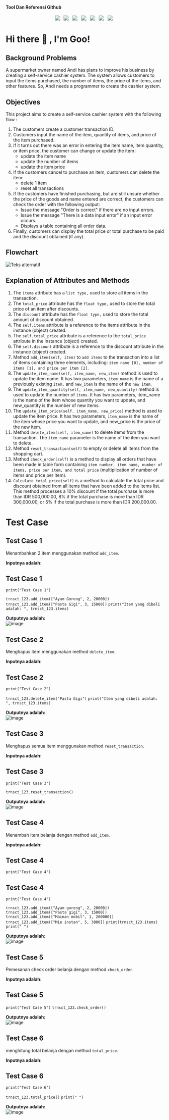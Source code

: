 #### Tool Dan Referensi Github

<p align='center'>
  <a href="https://app.diagrams.net/">
  <img src="https://img.shields.io/badge/app.diagrams.net-ff4500?style=for-the-badge&logo=google-flowchar-diagramst&logoColor=white"/></a>&nbsp;&nbsp;
<a href="https://colab.research.google.com/">
  <img src="https://img.shields.io/badge/colab.research.google.com-ff4500?style=for-the-badge&logo=google-colab&logoColor=white"/></a>&nbsp;&nbsp;
<a href="https://python.org/en/">
    <img src="https://img.shields.io/badge/Python-3776AB?style=for-the-badge&logo=python&logoColor=white"/></a>&nbsp;&nbsp;
<a href="https://github.com/putusetya/LMS-Project">
    <img src="https://img.shields.io/badge/putusetya/LMS-Project-2F 4F 4F?style=for-the-badge&logo=github&logoColor=white"/></a>&nbsp;&nbsp;
<a href="https://github.com/jovitakurniawan/python-LMS">
  <img src="https://img.shields.io/badge/jovitakurniawan/python-LMS-2F 4F 4F?style=for-the-badge&logo=github&logoColor=white"/></a>&nbsp;&nbsp;
<a href="https://github.com/jamiebuilds/documentation-handbook">
  <img src="https://img.shields.io/badge/jamiebuilds/documentation-handbook-2F 4F 4F?style=for-the-badge&logo=github&logoColor=white"/></a>&nbsp;&nbsp;
<a href="https://pacmann.io/">
  <img src="https://img.shields.io/badge/pacmann.io/course-004263?style=for-the-badge&logo=pacmann&logoColor=white"/></a>&nbsp;&nbsp;
</p>

# <summary><strong>Hi there :wave: , I'm Goo!</strong></summary>


## Background Problems
A supermarket owner named Andi has plans to improve his business by creating a self-service cashier system. The system allows customers to input the items purchased, the number of items, the price of the items, and other features. So, Andi needs a programmer to create the cashier system.


## Objectives
This project aims to create a self-service cashier system with the following flow :


1. The customers create a customer transaction ID.
2. Customers input the name of the item, quantity of items, and price of the item purchased.
3. If it turns out there was an error in entering the item name, item quantity, or item price, the customer can change or update the item :
    - update the item name
    - update the number of items
    - update the item price
4. If the customers cancel to purchase an item, customers can delete the item:
    - delete 1 item
    - reset all transactions
5. If the customers have finished purchasing, but are still unsure whether the price of the goods and name entered are correct, the customers can check the order with the following output:
    - Issue the message "Order is correct" if there are no input errors.
    - Issue the message "There is a data input error" if an input error occurs.
    - Displays a table containing all order data.
6. Finally, customers can display the total price or total purchase to be paid and the discount obtained (if any).

## Flowchart

![Teks alternatif](img/Flowchart.jpg)



## Explanation of Attributes and Methods

1. 	The `items` attribute has a `list type,` used to store all items in the transaction.
2. 	The `total_price` attribute has the `float type,` used to store the total price of an item after discounts.
3. 	The `discount` attribute has the `float type,` used to store the total amount of discount obtained.
4. 	The `self.items` attribute is a reference to the items attribute in the instance (object) created.
5. 	The `self.total_price` attribute is a reference to the `total_price` attribute in the instance (object) created.
6. 	The `self.discount` attribute is a reference to the discount attribute in the instance (object) created.
7. 	Method `add_item(self, item)` to `add items` to the transaction into a list of items containing three elements, including: `item name [0], number of items [1], and price per item [2]`.
8. 	The `update_item_name(self, item_name, new_item)` method is used to update the item name. It has two parameters, `item_name` is the name of a previously existing `item,` and `new_item` is the name of the `new item`.
9. 	The `update_item_quantity(self, item_name, new_quantity)` method is used to update the number of `items`. It has two parameters, item_name is the name of the item whose quantity you want to update, and new_quantity is the number of new items.
10. The `update_item_price(self, item_name, new_price)` method is used to update the item price. It has two parameters, `item_name` is the name of the item whose price you want to update, and new_price is the price of the new item.
11. Method `delete_item(self, item_name)` to delete items from the transaction. The `item_name` parameter is the name of the item you want to delete.
12.	Method `reset_transaction(self)` to empty or delete all items from the shopping cart. 
13. Method `check_order(self)` is a method to display all orders that have been made in table form containing `item number, item name, number of items, price per item, and total price` (multiplication of number of items and price per item).
14.	`Calculate_total_price(self)` is a method to calculate the total price and discount obtained from all items that have been added to the items list. This method processes a 10% discount if the total purchase is more than IDR 500,000.00, 8% if the total purchase is more than IDR 300,000.00, or 5% if the total purchase is more than IDR 200,000.00.

# Test Case
## Test Case 1
Menambahkan 2 item menggunakan method `add_item`.

**Inputnya adalah:**<br />
## Test Case 1
`print("Test Case 1")`

`trnsct_123.add_item(["Ayam Goreng", 2, 20000])`
`trnsct_123.add_item(["Pasta Gigi", 3, 15000])`
`print("Item yang dibeli adalah: ", trnsct_123.items)`

**Outputnya adalah:**<br />
![image](img/Test_Case_1.png)

## Test Case 2
Menghapus item menggunakan method `delete_item`.

**Inputnya adalah:**<br />
## Test Case 2
`print("Test Case 2")`

`trnsct_123.delete_item("Pasta Gigi")`
`print("Item yang dibeli adalah: ", trnsct_123.items)`

**Outputnya adalah:**<br />
![image](img/Test_Case_2.png)

## Test Case 3
Menghapus semua item menggunakan method `reset_transaction`.

**Inputnya adalah:**<br />
## Test Case 3
`print("Test Case 3")`

`trnsct_123.reset_transaction()`

**Outputnya adalah:**<br />
![image](img/Test_Case_3.png)

## Test Case 4
Menambah item belanja dengan method `add_item`.

**Inputnya adalah:**<br />
## Test Case 4
`print("Test Case 4")`

## Test Case 4
`print("Test Case 4")`

`trnsct_123.add_item(["Ayam goreng", 2, 20000])`
`trnsct_123.add_item(["Pasta gigi", 3, 15000])`
`trnsct_123.add_item(["Mainan mobil", 1, 200000])`
`trnsct_123.add_item(["Mie instan", 5, 3000])`
`print(trnsct_123.items)`
`print(" ")`

**Outputnya adalah:**<br />
![image](img/Test_Case_4.png)

## Test Case 5
Pemesanan check order belanja dengan method `check_order`.

**Inputnya adalah:**<br />
## Test Case 5
`print("Test Case 5")`
`trnsct_123.check_order()`

**Outputnya adalah:**<br />
![image](img/Test_Case_5.png)


## Test Case 6
menghitung total belanja dengan method `total_price`.

**Inputnya adalah:**<br />
## Test Case 6
`print("Test Case 6")`

`trnsct_123.total_price()`
`print(" ")`

**Outputnya adalah:**<br />
![image](img/Test_Case_6.png)





